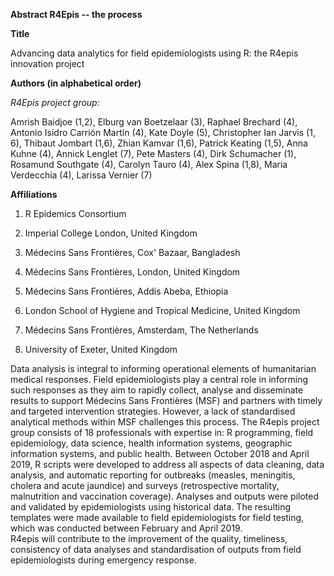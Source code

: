 **Abstract R4Epis -- the process**

**Title**

Advancing data analytics for field epidemiologists using R: the R4epis
innovation project

**Authors (in alphabetical order)**

*R4Epis project group:*

Amrish Baidjoe (1,2), Elburg van Boetzelaar (3), Raphael Brechard (4),
Antonio Isidro Carrión Martín (4), Kate Doyle (5), Christopher Ian
Jarvis (1, 6), Thibaut Jombart (1,6), Zhian Kamvar (1,6), Patrick
Keating (1,5), Anna Kuhne (4), Annick Lenglet (7), Pete Masters (4),
Dirk Schumacher (1), Rosamund Southgate (4), Carolyn Tauro (4), Alex
Spina (1,8), Maria Verdecchia (4), Larissa Vernier (7)

**Affiliations**

1)  R Epidemics Consortium

2)  Imperial College London, United Kingdom

3)  Médecins Sans Frontières, Cox' Bazaar, Bangladesh

4)  Médecins Sans Frontières, London, United Kingdom

5)  Médecins Sans Frontières, Addis Abeba, Ethiopia

6)  London School of Hygiene and Tropical Medicine, United Kingdom

7)  Médecins Sans Frontières, Amsterdam, The Netherlands

8)  University of Exeter, United Kingdom


Data analysis is integral to informing operational elements of
humanitarian medical responses. Field epidemiologists play a central
role in informing such responses as they aim to rapidly collect, analyse
and disseminate results to support Médecins Sans Frontières (MSF) and
partners with timely and targeted intervention strategies. However, a
lack of standardised analytical methods within MSF challenges this
process. 
The R4epis project group consists of 18 professionals with expertise in:
R programming, field epidemiology, data science, health information
systems, geographic information systems, and public health.
Between October 2018 and April 2019, R scripts were developed to address
all aspects of data cleaning, data analysis, and automatic reporting for
outbreaks (measles, meningitis, cholera and acute jaundice) and surveys
(retrospective mortality, malnutrition and vaccination coverage).
Analyses and outputs were piloted and validated by epidemiologists using
historical data. The resulting templates were made available to field
epidemiologists for field testing, which was conducted between February
and April 2019.  
R4epis will contribute to the improvement of the quality, timeliness,
consistency of data analyses and standardisation of outputs from field
epidemiologists during emergency response. 
